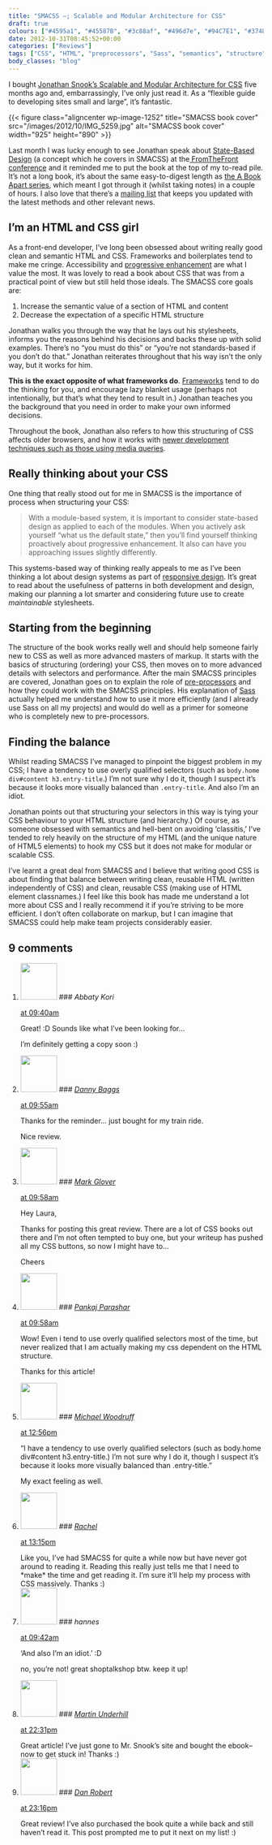 ```yaml
---
title: "SMACSS –; Scalable and Modular Architecture for CSS"
draft: true
colours: ["#4595a1", "#45587B", "#3c88af", "#496d7e", "#94C7E1", "#374850", "#60A7C9"]
date: 2012-10-31T08:45:52+00:00
categories: ["Reviews"]
tags: ["CSS", "HTML", "preprocessors", "Sass", "semantics", "structure"]
body_classes: "blog"
---
```


I bought [Jonathan Snook’s Scalable and Modular Architecture for CSS](http://smacss.com/) five months ago and, embarrassingly, I’ve only just read it. As a “flexible guide to developing sites small and large”, it’s fantastic.

{{< figure class="aligncenter  wp-image-1252" title="SMACSS book cover" src="/images/2012/10/IMG_5259.jpg" alt="SMACSS book cover" width="925" height="890" >}}</p>
Last month I was lucky enough to see Jonathan speak about [State-Based Design](http://2012.fromthefront.it/) (a concept which he covers in SMACSS) at the[ FromTheFront conference](http://2012.fromthefront.it/) and it reminded me to put the book at the top of my to-read pile. It’s not a long book, it’s about the same easy-to-digest length as [the A Book Apart series](http://www.abookapart.com/), which meant I got through it (whilst taking notes) in a couple of hours. I also love that there’s a [mailing list](http://smacss.com/) that keeps you updated with the latest methods and other relevant news.

## I’m an HTML and CSS girl

As a front-end developer, I’ve long been obsessed about writing really good clean and semantic HTML and CSS. Frameworks and boilerplates tend to make me cringe. Accessibility and [progressive enhancement](http://www.alistapart.com/articles/understandingprogressiveenhancement/) are what I value the most. It was lovely to read a book about CSS that was from a practical point of view but still held those ideals. The SMACSS core goals are:

1. Increase the semantic value of a section of HTML and content
2. Decrease the expectation of a specific HTML structure

Jonathan walks you through the way that he lays out his stylesheets, informs you the reasons behind his decisions and backs these up with solid examples. There’s no “you must do this” or “you’re not standards-based if you don’t do that.” Jonathan reiterates throughout that his way isn’t the only way, but it works for him.

**This is the exact opposite of what frameworks do**. [Frameworks](http://en.wikipedia.org/wiki/CSS_frameworks) tend to do the thinking for you, and encourage lazy blanket usage (perhaps not intentionally, but that’s what they tend to result in.) Jonathan teaches you the background that you need in order to make your own informed decisions.

Throughout the book, Jonathan also refers to how this structuring of CSS affects older browsers, and how it works with [newer development techniques such as those using media queries](http://www.alistapart.com/articles/responsive-web-design/).

## Really thinking about your CSS

One thing that really stood out for me in SMACSS is the importance of process when structuring your CSS:

> With a module-based system, it is important to consider state-based design as applied to each of the modules. When you actively ask yourself “what us the default state,” then you’ll find yourself thinking proactively about progressive enhancement. It also can have you approaching issues slightly differently.

This systems-based way of thinking really appeals to me as I’ve been thinking a lot about design systems as part of [responsive design](http://www.alistapart.com/articles/responsive-web-design/). It’s great to read about the usefulness of patterns in both development and design, making our planning a lot smarter and considering future use to create *maintainable* stylesheets.

## Starting from the beginning

The structure of the book works really well and should help someone fairly new to CSS as well as more advanced masters of markup. It starts with the basics of structuring (ordering) your CSS, then moves on to more advanced details with selectors and performance. After the main SMACSS principles are covered, Jonathan goes on to explain the role of [pre-processors](http://www.vanseodesign.com/css/css-preprocessors/) and how they could work with the SMACSS principles. His explanation of [Sass](http://sass-lang.com/) actually helped me understand how to use it more efficiently (and I already use Sass on all my projects) and would do well as a primer for someone who is completely new to pre-processors.

## Finding the balance

Whilst reading SMACSS I’ve managed to pinpoint the biggest problem in my CSS; I have a tendency to use overly qualified selectors (such as `body.home div#content h3.entry-title`.) I’m not sure why I do it, though I suspect it’s because it looks more visually balanced than `.entry-title`. And also I’m an idiot.

Jonathan points out that structuring your selectors in this way is tying your CSS behaviour to your HTML structure (and hierarchy.) Of course, as someone obsessed with semantics and hell-bent on avoiding ‘classitis,’ I’ve tended to rely heavily on the structure of my HTML (and the unique nature of HTML5 elements) to hook my CSS but it does not make for modular or scalable CSS.

I’ve learnt a great deal from SMACSS and I believe that writing good CSS is about finding that balance between writing clean, reusable HTML (written independently of CSS) and clean, reusable CSS (making use of HTML element classnames.) I feel like this book has made me understand a lot more about CSS and I really recommend it if you’re striving to be more efficient. I don’t often collaborate on markup, but I can imagine that SMACSS could help make team projects considerably easier.

## 9 comments

<ol class="commentlist">
	<li class="comment even thread-even depth-1" id="li-comment-341">
			<div class="comment-author vcard">
			<img alt='' src='https://secure.gravatar.com/avatar/3fe9db0e9123cc01797b65a8564f9e27?s=72&amp;d=mm&amp;r=g' srcset='https://secure.gravatar.com/avatar/3fe9db0e9123cc01797b65a8564f9e27?s=144&amp;d=mm&amp;r=g 2x' class='avatar avatar-72 photo' height='72' width='72' />
### <cite class="fn">Abbaty Kori</cite>
		</div>
		<aside class="comment-meta commentmetadata"><p><a href="#comment-341"><time datetime="2012-10-31T09:40:26+00:00" pubdate class="published">
		 at <span class="hours">09:40am</span></time></a></p>
	</aside>
	<div class="comment-entry">
		<p>Great! :D Sounds like what I’ve been looking for&#8230;

I’m definitely getting a copy soon :)</p>	</div>
</li>
	<li class="comment odd alt thread-odd thread-alt depth-1" id="li-comment-342">
			<div class="comment-author vcard">
			<img alt='' src='https://secure.gravatar.com/avatar/579562979b2f9229f1c8c5d300c72676?s=72&amp;d=mm&amp;r=g' srcset='https://secure.gravatar.com/avatar/579562979b2f9229f1c8c5d300c72676?s=144&amp;d=mm&amp;r=g 2x' class='avatar avatar-72 photo' height='72' width='72' />
### <cite class="fn"><a href='http://dannybaggs.com' rel='external nofollow' class='url'>Danny Baggs</a></cite>
		</div>
		<aside class="comment-meta commentmetadata"><p><a href="#comment-342"><time datetime="2012-10-31T09:55:24+00:00" pubdate class="published">
		 at <span class="hours">09:55am</span></time></a></p>
	</aside>
	<div class="comment-entry">
		<p>Thanks for the reminder&#8230; just bought for my train ride.

Nice review.</p>	</div>
</li>
	<li class="comment even thread-even depth-1" id="li-comment-343">
			<div class="comment-author vcard">
			<img alt='' src='https://secure.gravatar.com/avatar/18592fc8bad8f92136390f52303ee29c?s=72&amp;d=mm&amp;r=g' srcset='https://secure.gravatar.com/avatar/18592fc8bad8f92136390f52303ee29c?s=144&amp;d=mm&amp;r=g 2x' class='avatar avatar-72 photo' height='72' width='72' />
### <cite class="fn"><a href='http://mrgwebdev.com' rel='external nofollow' class='url'>Mark Glover</a></cite>
		</div>
		<aside class="comment-meta commentmetadata"><p><a href="#comment-343"><time datetime="2012-10-31T09:58:24+00:00" pubdate class="published">
		 at <span class="hours">09:58am</span></time></a></p>
	</aside>
	<div class="comment-entry">
		<p>Hey Laura,

Thanks for posting this great review. There are a lot of CSS books out there and I’m not often tempted to buy one, but your writeup has pushed all my CSS buttons, so now I might have to&#8230;

Cheers</p>	</div>
</li>
	<li class="comment odd alt thread-odd thread-alt depth-1" id="li-comment-344">
			<div class="comment-author vcard">
			<img alt='' src='https://secure.gravatar.com/avatar/8972424a01b25a343b664d5b8ff75a45?s=72&amp;d=mm&amp;r=g' srcset='https://secure.gravatar.com/avatar/8972424a01b25a343b664d5b8ff75a45?s=144&amp;d=mm&amp;r=g 2x' class='avatar avatar-72 photo' height='72' width='72' />
### <cite class="fn"><a href='http://pankajparashar.com/' rel='external nofollow' class='url'>Pankaj Parashar</a></cite>
		</div>
		<aside class="comment-meta commentmetadata"><p><a href="#comment-344"><time datetime="2012-10-31T09:58:51+00:00" pubdate class="published">
		 at <span class="hours">09:58am</span></time></a></p>
	</aside>
	<div class="comment-entry">
		<p>Wow! Even i tend to use overly qualified selectors most of the time, but never realized that I am actually making my css dependent on the HTML structure.

Thanks for this article!</p>	</div>
</li>
	<li class="comment even thread-even depth-1" id="li-comment-345">
			<div class="comment-author vcard">
			<img alt='' src='https://secure.gravatar.com/avatar/8f858a4d2a149894dd30c4d1a72833ac?s=72&amp;d=mm&amp;r=g' srcset='https://secure.gravatar.com/avatar/8f858a4d2a149894dd30c4d1a72833ac?s=144&amp;d=mm&amp;r=g 2x' class='avatar avatar-72 photo' height='72' width='72' />
### <cite class="fn"><a href='http://michaelwoodruff.com' rel='external nofollow' class='url'>Michael Woodruff</a></cite>
		</div>
		<aside class="comment-meta commentmetadata"><p><a href="#comment-345"><time datetime="2012-10-31T12:56:58+00:00" pubdate class="published">
		 at <span class="hours">12:56pm</span></time></a></p>
	</aside>
	<div class="comment-entry">
		“I have a tendency to use overly qualified selectors (such as body.home div#content h3.entry-title.) I’m not sure why I do it, though I suspect it’s because it looks more visually balanced than .entry-title.”

My exact feeling as well.
	</div>
</li>
	<li class="comment odd alt thread-odd thread-alt depth-1" id="li-comment-346">
			<div class="comment-author vcard">
			<img alt='' src='https://secure.gravatar.com/avatar/174df6d4445633cb5698e2c046ff7961?s=72&amp;d=mm&amp;r=g' srcset='https://secure.gravatar.com/avatar/174df6d4445633cb5698e2c046ff7961?s=144&amp;d=mm&amp;r=g 2x' class='avatar avatar-72 photo' height='72' width='72' />
### <cite class="fn"><a href='http://www.rachil.li' rel='external nofollow' class='url'>Rachel</a></cite>
		</div>
		<aside class="comment-meta commentmetadata"><p><a href="#comment-346"><time datetime="2012-10-31T13:15:57+00:00" pubdate class="published">
		 at <span class="hours">13:15pm</span></time></a></p>
	</aside>
	<div class="comment-entry">
		Like you, I’ve had SMACSS for quite a while now but have never got around to reading it. Reading this really just tells me that I need to *make* the time and get reading it. I’m sure it’ll help my process with CSS massively. Thanks :)
	</div>
</li>
	<li class="comment even thread-even depth-1" id="li-comment-347">
			<div class="comment-author vcard">
			<img alt='' src='https://secure.gravatar.com/avatar/6db663240610773f134b9711193a607c?s=72&amp;d=mm&amp;r=g' srcset='https://secure.gravatar.com/avatar/6db663240610773f134b9711193a607c?s=144&amp;d=mm&amp;r=g 2x' class='avatar avatar-72 photo' height='72' width='72' />
### <cite class="fn">hannes</cite>
		</div>
		<aside class="comment-meta commentmetadata"><p><a href="#comment-347"><time datetime="2012-11-01T09:42:27+00:00" pubdate class="published">
		 at <span class="hours">09:42am</span></time></a></p>
	</aside>
	<div class="comment-entry">
		<p>‘And also I’m an idiot.’ :D

no, you’re not! great shoptalkshop btw. keep it up!</p>	</div>
</li>
	<li class="comment odd alt thread-odd thread-alt depth-1" id="li-comment-348">
			<div class="comment-author vcard">
			<img alt='' src='https://secure.gravatar.com/avatar/a875214ef52a0868ff836df077af2ebe?s=72&amp;d=mm&amp;r=g' srcset='https://secure.gravatar.com/avatar/a875214ef52a0868ff836df077af2ebe?s=144&amp;d=mm&amp;r=g 2x' class='avatar avatar-72 photo' height='72' width='72' />
### <cite class="fn"><a href='http://tempertemper.net' rel='external nofollow' class='url'>Martin Underhill</a></cite>
		</div>
		<aside class="comment-meta commentmetadata"><p><a href="#comment-348"><time datetime="2012-11-01T22:31:08+00:00" pubdate class="published">
		 at <span class="hours">22:31pm</span></time></a></p>
	</aside>
	<div class="comment-entry">
		Great article! I’ve just gone to Mr. Snook’s site and bought the ebook– now to get stuck in! Thanks :)
	</div>
</li>
	<li class="comment even thread-even depth-1" id="li-comment-349">
			<div class="comment-author vcard">
			<img alt='' src='https://secure.gravatar.com/avatar/7bc4c5263bd87380a775d22aa165b9f1?s=72&amp;d=mm&amp;r=g' srcset='https://secure.gravatar.com/avatar/7bc4c5263bd87380a775d22aa165b9f1?s=144&amp;d=mm&amp;r=g 2x' class='avatar avatar-72 photo' height='72' width='72' />
### <cite class="fn"><a href='http://cupofvoodoo.com' rel='external nofollow' class='url'>Dan Robert</a></cite>
		</div>
		<aside class="comment-meta commentmetadata"><p><a href="#comment-349"><time datetime="2012-11-02T23:16:22+00:00" pubdate class="published">
		 at <span class="hours">23:16pm</span></time></a></p>
	</aside>
	<div class="comment-entry">
		Great review! I’ve also purchased the book quite a while back and still haven’t read it. This post prompted me to put it next on my list! :)
	</div>
</li>
</ol>
